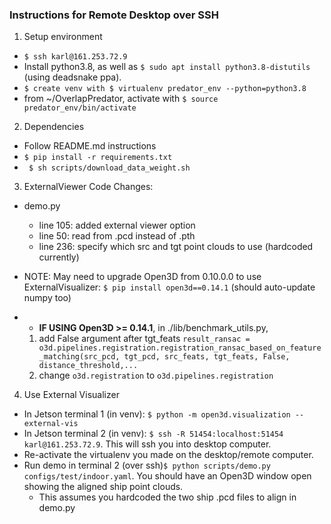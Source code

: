 ### Instructions for Remote Desktop over SSH
1. Setup environment
- ```$ ssh karl@161.253.72.9```
- Install python3.8, as well as ``$ sudo apt install python3.8-distutils`` (using deadsnake ppa).
- ``$ create venv with $ virtualenv predator_env --python=python3.8``
- from ~/OverlapPredator, activate with ``$ source predator_env/bin/activate``

2. Dependencies
- Follow README.md instructions
- ``$ pip install -r requirements.txt``
- `` $ sh scripts/download_data_weight.sh``

3. ExternalViewer Code Changes:
- demo.py
    - line 105: added external viewer option
    - line 50: read from .pcd instead of .pth
    - line 236: specify which src and tgt point clouds to use (hardcoded currently)

- NOTE: May need to upgrade Open3D from 0.10.0.0 to use ExternalVisualizer: ```$ pip install open3d==0.14.1``` (should auto-update numpy too)
- - __IF USING Open3D >= 0.14.1__, in ./lib/benchmark_utils.py,
  1. add False argument after tgt_feats 
      ```result_ransac = o3d.pipelines.registration.registration_ransac_based_on_feature_matching(src_pcd, tgt_pcd, src_feats, tgt_feats, False, distance_threshold,...```
  2. change ```o3d.registration``` to ```o3d.pipelines.registration```

4. Use External Visualizer
- In Jetson terminal 1 (in venv): ```$ python -m open3d.visualization --external-vis```
- In Jetson terminal 2 (in venv): ```$ ssh -R 51454:localhost:51454 karl@161.253.72.9```. This will ssh you into desktop computer.
- Re-activate the virtualenv you made on the desktop/remote computer.
- Run demo in terminal 2 (over ssh)``$ python scripts/demo.py configs/test/indoor.yaml``. You should have an Open3D window open showing the aligned ship point clouds.
    - This assumes you hardcoded the two ship .pcd files to align in demo.py
